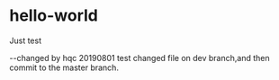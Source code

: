 # hello-world
Just test


--changed by hqc 20190801
test changed file on dev branch,and then commit to the master branch.
